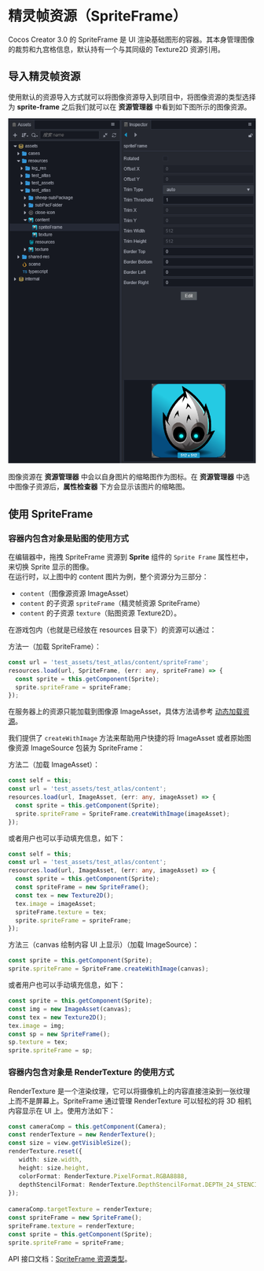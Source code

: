 # 精灵帧资源（SpriteFrame）

Cocos Creator 3.0 的 SpriteFrame 是 UI 渲染基础图形的容器。其本身管理图像的裁剪和九宫格信息，默认持有一个与其同级的 Texture2D 资源引用。

## 导入精灵帧资源

使用默认的资源导入方式就可以将图像资源导入到项目中，将图像资源的类型选择为 **sprite-frame** 之后我们就可以在 **资源管理器** 中看到如下图所示的图像资源。

![imported texture](sprite-frame/imported_texture.png)

图像资源在 **资源管理器** 中会以自身图片的缩略图作为图标。在 **资源管理器** 中选中图像子资源后，**属性检查器** 下方会显示该图片的缩略图。

## 使用 SpriteFrame

### 容器内包含对象是贴图的使用方式

在编辑器中，拖拽 SpriteFrame 资源到 **Sprite** 组件的 `Sprite Frame` 属性栏中，来切换 Sprite 显示的图像。<br>
在运行时，以上图中的 content 图片为例，整个资源分为三部分：
- `content`（图像源资源 ImageAsset）
- `content` 的子资源 `spriteFrame`（精灵帧资源 SpriteFrame）
- `content` 的子资源 `texture`（贴图资源 Texture2D）。

在游戏包内（也就是已经放在 resources 目录下）的资源可以通过：

方法一（加载 SpriteFrame）：

```typescript
const url = 'test_assets/test_atlas/content/spriteFrame';
resources.load(url, SpriteFrame, (err: any, spriteFrame) => {
  const sprite = this.getComponent(Sprite);
  sprite.spriteFrame = spriteFrame;
});
```

在服务器上的资源只能加载到图像源 ImageAsset，具体方法请参考 [动态加载资源](./dynamic-load-resources.md)。

我们提供了 `createWithImage` 方法来帮助用户快捷的将 ImageAsset 或者原始图像资源 ImageSource 包装为 SpriteFrame：

方法二（加载 ImageAsset）：

```typescript
const self = this;
const url = 'test_assets/test_atlas/content';
resources.load(url, ImageAsset, (err: any, imageAsset) => {
  const sprite = this.getComponent(Sprite);
  sprite.spriteFrame = SpriteFrame.createWithImage(imageAsset);
});
```

或者用户也可以手动填充信息，如下：

```typescript
const self = this;
const url = 'test_assets/test_atlas/content';
resources.load(url, ImageAsset, (err: any, imageAsset) => {
  const sprite = this.getComponent(Sprite);
  const spriteFrame = new SpriteFrame();
  const tex = new Texture2D();
  tex.image = imageAsset;
  spriteFrame.texture = tex;
  sprite.spriteFrame = spriteFrame;
});
```

方法三（canvas 绘制内容 UI 上显示）（加载 ImageSource）：

```typescript
const sprite = this.getComponent(Sprite);
sprite.spriteFrame = SpriteFrame.createWithImage(canvas);
```

或者用户也可以手动填充信息，如下：

```typescript
const sprite = this.getComponent(Sprite);
const img = new ImageAsset(canvas);
const tex = new Texture2D();
tex.image = img;
const sp = new SpriteFrame();
sp.texture = tex;
sprite.spriteFrame = sp;
```

### 容器内包含对象是 RenderTexture 的使用方式

RenderTexture 是一个渲染纹理，它可以将摄像机上的内容直接渲染到一张纹理上而不是屏幕上。SpriteFrame 通过管理 RenderTexture 可以轻松的将 3D 相机内容显示在 UI 上。使用方法如下：

```typescript
const cameraComp = this.getComponent(Camera);
const renderTexture = new RenderTexture();
const size = view.getVisibleSize();
renderTexture.reset({
   width: size.width,
   height: size.height,
   colorFormat: RenderTexture.PixelFormat.RGBA8888,
   depthStencilFormat: RenderTexture.DepthStencilFormat.DEPTH_24_STENCIL_8
});

cameraComp.targetTexture = renderTexture;
const spriteFrame = new SpriteFrame();
spriteFrame.texture = renderTexture;
const sprite = this.getComponent(Sprite);
sprite.spriteFrame = spriteFrame;
```

API 接口文档：[SpriteFrame 资源类型](https://docs.cocos.com/creator/3.0/api/zh/classes/asset.spriteframe.html)。
